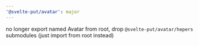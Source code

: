 ```yaml
---
'@svelte-put/avatar': major
---
```


no longer export named Avatar from root, drop `@svelte-put/avatar/hepers` submodules (just import from root instead)
